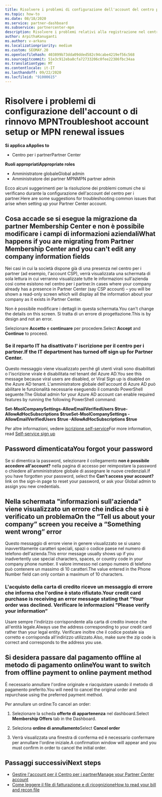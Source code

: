 ```yaml
---
title: Risolvere i problemi di configurazione dell'account del centro per i partner o del rinnovo MPN
ms.topic: how-to
ms.date: 08/18/2020
ms.service: partner-dashboard
ms.subservice: partnercenter-mpn
description: Risolvere i problemi relativi alla registrazione nel centro per i partner
author: ArpithaKanuganti
ms.author: v-arkanu
ms.localizationpriority: medium
ms.custom: SEOMAY.20
ms.openlocfilehash: 403899b73dda09dded582c94cabe4219ef56c568
ms.sourcegitcommit: 51e3c912eba8cfa72733206c0fee22386fbc34aa
ms.translationtype: MT
ms.contentlocale: it-IT
ms.lasthandoff: 09/22/2020
ms.locfileid: "91000615"
---
```

# <a name="troubleshoot-account-setup-or-mpn-renewal-issues"></a><span data-ttu-id="a552e-103">Risolvere i problemi di configurazione dell'account o di rinnovo MPN</span><span class="sxs-lookup"><span data-stu-id="a552e-103">Troubleshoot account setup or MPN renewal issues</span></span>

<span data-ttu-id="a552e-104">**Si applica a**</span><span class="sxs-lookup"><span data-stu-id="a552e-104">**Applies to**</span></span>

- <span data-ttu-id="a552e-105">Centro per i partner</span><span class="sxs-lookup"><span data-stu-id="a552e-105">Partner Center</span></span>
 
<span data-ttu-id="a552e-106">**Ruoli appropriati**</span><span class="sxs-lookup"><span data-stu-id="a552e-106">**Appropriate roles**</span></span>

- <span data-ttu-id="a552e-107">Amministratore globale</span><span class="sxs-lookup"><span data-stu-id="a552e-107">Global admin</span></span>
- <span data-ttu-id="a552e-108">Amministratore dei partner MPN</span><span class="sxs-lookup"><span data-stu-id="a552e-108">MPN partner admin</span></span> 
 
<span data-ttu-id="a552e-109">Ecco alcuni suggerimenti per la risoluzione dei problemi comuni che si verificano durante la configurazione dell'account del centro per i partner.</span><span class="sxs-lookup"><span data-stu-id="a552e-109">Here are some suggestions for troubleshooting common issues that arise when setting up your Partner Center account.</span></span>

## <a name="what-happens-if-you-are-migrating-from-partner-membership-center-and-you-cant-edit-any-company-information-fields"></a><span data-ttu-id="a552e-110">Cosa accade se si esegue la migrazione da partner Membership Center e non è possibile modificare i campi di informazioni aziendali</span><span class="sxs-lookup"><span data-stu-id="a552e-110">What happens if you are migrating from Partner Membership Center and you can't edit any company information fields</span></span>

<span data-ttu-id="a552e-111">Nei casi in cui la società dispone già di una presenza nel centro per i partner (ad esempio, l'account CSP), verrà visualizzata una schermata di sola lettura in cui verranno visualizzate tutte le informazioni sull'azienda così come esistono nel centro per i partner.</span><span class="sxs-lookup"><span data-stu-id="a552e-111">In cases where your company already has a presence in Partner Center (say CSP account) – you will be shown a read-only screen which will display all the information about your company as it exists in Partner Center.</span></span>

<span data-ttu-id="a552e-112">Non è possibile modificare i dettagli in questa schermata.</span><span class="sxs-lookup"><span data-stu-id="a552e-112">You can't change the details on this screen.</span></span> <span data-ttu-id="a552e-113">Si tratta di un errore di progettazione.</span><span class="sxs-lookup"><span data-stu-id="a552e-113">This is by design and not an error.</span></span>

<span data-ttu-id="a552e-114">Selezionare **Accetto** e **continuare** per procedere.</span><span class="sxs-lookup"><span data-stu-id="a552e-114">Select **Accept** and **Continue** to proceed.</span></span>


### <a name="if-the-it-department-has-turned-off-sign-up-for-partner-center"></a><span data-ttu-id="a552e-115">Se il reparto IT ha disattivato l' **iscrizione per il centro per i partner**.</span><span class="sxs-lookup"><span data-stu-id="a552e-115">If the IT department has turned off **sign up for Partner Center**.</span></span>


<span data-ttu-id="a552e-116">Questo messaggio viene visualizzato perché gli utenti virali sono disabilitati o l'iscrizione virale è disabilitata nel tenant del Azure AD.</span><span class="sxs-lookup"><span data-stu-id="a552e-116">You see this message because viral users are disabled, or Viral Sign up is disabled on the Azure AD tenant.</span></span> <span data-ttu-id="a552e-117">L'amministratore globale dell'account di Azure AD può abilitare le funzionalità necessarie eseguendo il comando PowerShell seguente:</span><span class="sxs-lookup"><span data-stu-id="a552e-117">The Global admin for your Azure AD account can enable required features by running the following PowerShell command:</span></span>

<span data-ttu-id="a552e-118">**Set-MsolCompanySettings-AllowEmailVerifiedUsers $true-AllowAdHocSubscriptions $true**</span><span class="sxs-lookup"><span data-stu-id="a552e-118">**Set-MsolCompanySettings -AllowEmailVerifiedUsers $true -AllowAdHocSubscriptions $true**</span></span>

<span data-ttu-id="a552e-119">Per altre informazioni, vedere [iscrizione self-service](/azure/active-directory/users-groups-roles/directory-self-service-signup)</span><span class="sxs-lookup"><span data-stu-id="a552e-119">For more information, read [Self-service sign up](/azure/active-directory/users-groups-roles/directory-self-service-signup)</span></span>

## <a name="you-forgot-your-password"></a><span data-ttu-id="a552e-120">Password dimenticata</span><span class="sxs-lookup"><span data-stu-id="a552e-120">You forgot your password</span></span>

<span data-ttu-id="a552e-121">Se si dimentica la password, selezionare il collegamento **non è possibile accedere all'account?** nella pagina di accesso per reimpostare la password o chiedere all'amministratore globale di assegnare le nuove credenziali.</span><span class="sxs-lookup"><span data-stu-id="a552e-121">If you have forgotten your password, select the **Can't access your account?** link on the sign-in page to reset your password, or ask your Global admin to assign you new credentials.</span></span>

## <a name="on-the-tell-us-about-your-company-screen-you-receive-a-something-went-wrong-error"></a><span data-ttu-id="a552e-122">Nella schermata "informazioni sull'azienda" viene visualizzato un errore che indica che si è verificato un problema</span><span class="sxs-lookup"><span data-stu-id="a552e-122">On the “Tell us about your company” screen you receive a “Something went wrong” error</span></span>

<span data-ttu-id="a552e-123">Questo messaggio di errore viene in genere visualizzato se si usano inavvertitamente caratteri speciali, spazi o codice paese nel numero di telefono dell'azienda.</span><span class="sxs-lookup"><span data-stu-id="a552e-123">This error message usually shows up if you inadvertently use special characters, spaces, or country code in your company phone number.</span></span> <span data-ttu-id="a552e-124">Il valore immesso nel campo numero di telefono può contenere un massimo di 10 caratteri.</span><span class="sxs-lookup"><span data-stu-id="a552e-124">The value entered in the Phone Number field can only contain a maximum of 10 characters.</span></span>


### <a name="your-credit-card-purchase-is-receiving-an-error-message-stating-that-your-order-was-declined-please-verify-your-information"></a><span data-ttu-id="a552e-125">L'acquisto della carta di credito riceve un messaggio di errore che informa che l'ordine è stato rifiutato.</span><span class="sxs-lookup"><span data-stu-id="a552e-125">Your credit card purchase is receiving an error message stating that “Your order was declined.</span></span> <span data-ttu-id="a552e-126">Verificare le informazioni "</span><span class="sxs-lookup"><span data-stu-id="a552e-126">Please verify your information”</span></span>


<span data-ttu-id="a552e-127">Usare sempre l'indirizzo corrispondente alla carta di credito invece che all'entità legale.</span><span class="sxs-lookup"><span data-stu-id="a552e-127">Always use the address corresponding to your credit card rather than your legal entity.</span></span> <span data-ttu-id="a552e-128">Verificare inoltre che il codice postale sia corretto e corrisponda all'indirizzo utilizzato.</span><span class="sxs-lookup"><span data-stu-id="a552e-128">Also, make sure the zip code is correct and corresponds to the address you use.</span></span>

## <a name="you-want-to-switch-from-offline-payment-to-online-payment-method"></a><span data-ttu-id="a552e-129">Si desidera passare dal pagamento offline al metodo di pagamento online</span><span class="sxs-lookup"><span data-stu-id="a552e-129">You want to switch from offline payment to online payment method</span></span> 

<span data-ttu-id="a552e-130">È necessario annullare l'ordine originale e riacquistare usando il metodo di pagamento preferito.</span><span class="sxs-lookup"><span data-stu-id="a552e-130">You will need to cancel the original order and repurchase using the preferred payment method.</span></span>

<span data-ttu-id="a552e-131">Per annullare un ordine:</span><span class="sxs-lookup"><span data-stu-id="a552e-131">To cancel an order:</span></span>

1. <span data-ttu-id="a552e-132">Selezionare la scheda **offerte di appartenenza** nel dashboard.</span><span class="sxs-lookup"><span data-stu-id="a552e-132">Select **Membership Offers** tab in the Dashboard.</span></span>

2. <span data-ttu-id="a552e-133">Seleziona **ordine di annullamento**</span><span class="sxs-lookup"><span data-stu-id="a552e-133">Select **Cancel order**</span></span>

3. <span data-ttu-id="a552e-134">Verrà visualizzata una finestra di conferma ed è necessario confermare per annullare l'ordine iniziale.</span><span class="sxs-lookup"><span data-stu-id="a552e-134">A confirmation window will appear and you must confirm in order to cancel the initial order.</span></span>

## <a name="next-steps"></a><span data-ttu-id="a552e-135">Passaggi successivi</span><span class="sxs-lookup"><span data-stu-id="a552e-135">Next steps</span></span>

- [<span data-ttu-id="a552e-136">Gestire l'account per il Centro per i partner</span><span class="sxs-lookup"><span data-stu-id="a552e-136">Manage your Partner Center account</span></span>](partner-center-account-setup.md)
- [<span data-ttu-id="a552e-137">Come leggere il file di fatturazione e di ricognizione</span><span class="sxs-lookup"><span data-stu-id="a552e-137">How to read your bill and recon file</span></span>](read-your-bill.md)